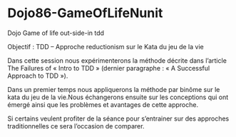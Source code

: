 Dojo86-GameOfLifeNunit
======================

Dojo Game of life out-side-in tdd

Objectif :  TDD – Approche reductionism sur le Kata du jeu de la vie

Dans cette session nous expérimenterons la méthode décrite dans l’article The Failures of « Intro to TDD » (dernier paragraphe : « A Successful Approach to TDD »).

Dans un premier temps nous appliquerons la méthode par binôme sur le kata du jeu de la vie.Nous échangerons ensuite sur les conceptions qui ont émergé ainsi que les problèmes et avantages de cette approche.

Si certains veulent profiter de la séance pour s’entrainer sur des approches traditionnelles ce sera l’occasion de comparer.
